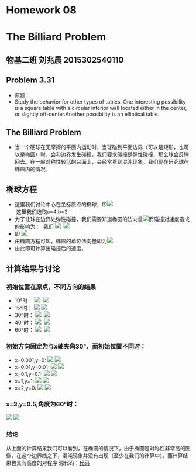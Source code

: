 # Homework 08
# The Billiard Problem
## 物基二班 刘兆晨 2015302540110
## Problem 3.31
- 原题：
- Study the behavior for other types of tables. One interesting possibility is a square table with a circular interior wall located either in the center, or slightly off-center.Another possibility is an elliptical table.
## The Billiard Problem
- 当一个硬球在无摩擦的平面内运动时，当球碰到平面边界（可以是矩形，也可以是椭圆）时，会和边界发生碰撞，我们要求碰撞是弹性碰撞，那么球会反弹回去。在一般对称性较低的台面上，会经常看到混沌现象。我们现在研究球在椭圆内的情况。
## 椭球方程
- 这里我们讨论中心在坐标原点的椭球，即![](http://latex.codecogs.com/gif.latex?\frac{x^2}{a^2}+\frac{y^2}{b^2}=1)  
  这里我们选取a=4,b=2
- 为了让球在边界处弹性碰撞，我们需要知道椭圆的法向量![](http://latex.codecogs.com/gif.latex?\vec{n})而碰撞对速度造成的影响为：  我们
![](http://latex.codecogs.com/gif.latex?{\vec{v^'}}_{\bot}=-(\vec{v}\cdot\vec{n})\vec{n}\quad)  ![](http://latex.codecogs.com/gif.latex?{\vec{v^'}}_{\shortparallel}={\vec{v^}}_{\shortparallel}=\vec{v}-{\vec{v^}}_{\bot})
- 即 ![](http://latex.codecogs.com/gif.latex?{\vec{v^'}}={\vec{v}}-2(\vec{v}\cdot\vec{n})\vec{n})
- 由椭圆方程可知，椭圆的单位法向量即为![](http://latex.codecogs.com/gif.latex?{\vec{n}}=\frac{(\frac{2x}{a^2},\frac{2y^2}{b^2})}{\sqrt{\frac{4x^2}{a^4}+\frac{4y^2}{b^4}}})
- 由此即可计算出碰撞后的速度。
## 计算结果与讨论
### 初始位置在原点，不同方向的结果
- 10°时：
![](https://github.com/liuzhaochen/compuational_physics_N2015302540110/blob/master/homework%2009/x%2Cy%3D0%2C0angle10.png)  ![](https://github.com/liuzhaochen/compuational_physics_N2015302540110/blob/master/homework%2009/phase_space_x%2Cy%3D0%2C0angle10.png)  
- 15°时：
![](https://github.com/liuzhaochen/compuational_physics_N2015302540110/blob/master/homework%2009/x%2Cy%3D0%2C0angle15.png)  ![](https://github.com/liuzhaochen/compuational_physics_N2015302540110/blob/master/homework%2009/phase_space_x%2Cy%3D0%2C0angle15.png)
- 30°时：
![](https://github.com/liuzhaochen/compuational_physics_N2015302540110/blob/master/homework%2009/x%2Cy%3D0%2C0angle30.png)  ![](https://github.com/liuzhaochen/compuational_physics_N2015302540110/blob/master/homework%2009/phase_space_x%2Cy%3D0%2C0angle30.png)
- 40°时：
![](https://github.com/liuzhaochen/compuational_physics_N2015302540110/blob/master/homework%2009/x%2Cy%3D0%2C0angle40.png)  ![](https://github.com/liuzhaochen/compuational_physics_N2015302540110/blob/master/homework%2009/phase_space_x%2Cy%3D0%2C0angle40.png)
- 60°时：
![](https://github.com/liuzhaochen/compuational_physics_N2015302540110/blob/master/homework%2009/x%2Cy%3D0%2C0angle60.png)  ![](https://github.com/liuzhaochen/compuational_physics_N2015302540110/blob/master/homework%2009/phase_space_x%2Cy%3D0%2C0angle60.png)
### 初始方向固定为与x轴夹角30°，而初始位置不同时：
- x=0.001,y=0:
![](https://github.com/liuzhaochen/compuational_physics_N2015302540110/blob/master/homework%2009/x%2Cy%3D0.001%2C0angle30.png)  ![](https://github.com/liuzhaochen/compuational_physics_N2015302540110/blob/master/homework%2009/phase_space_x%2Cy%3D0.001%2C0angle30.png)
- x=0.01,y=0.01:
![](https://github.com/liuzhaochen/compuational_physics_N2015302540110/blob/master/homework%2009/x%2Cy%3D0.01%2C0.01angle30.png)  ![](https://github.com/liuzhaochen/compuational_physics_N2015302540110/blob/master/homework%2009/phase_space_x%2Cy%3D0.01%2C0.01angle30.png)
- x=0.1,y=0.1:
![](https://github.com/liuzhaochen/compuational_physics_N2015302540110/blob/master/homework%2009/x%2Cy%3D0.1%2C0.1angle30.png)  ![](https://github.com/liuzhaochen/compuational_physics_N2015302540110/blob/master/homework%2009/phase_space_x%2Cy%3D0.1%2C0.1angle30.png)
- x=1,y=1:
![](https://github.com/liuzhaochen/compuational_physics_N2015302540110/blob/master/homework%2009/x%2Cy%3D1%2C1angle30.png)  ![](https://github.com/liuzhaochen/compuational_physics_N2015302540110/blob/master/homework%2009/phase_space_x%2Cy%3D1%2C1angle30.png)
- x=2,y=0:
![](https://github.com/liuzhaochen/compuational_physics_N2015302540110/blob/master/homework%2009/x%2Cy%3D2%2C0angle30.png)  ![](https://github.com/liuzhaochen/compuational_physics_N2015302540110/blob/master/homework%2009/phase_space_x%2Cy%3D2%2C0angle30.png)
### x=3,y=0.5,角度为60°时：
![](https://github.com/liuzhaochen/compuational_physics_N2015302540110/blob/master/homework%2009/x%2Cy%3D3%2C0.5angle60.png)
![](https://github.com/liuzhaochen/compuational_physics_N2015302540110/blob/master/homework%2009/phase_space_x%2Cy%3D3%2C0.5angle60.png)
### 结论
从上面的计算结果我们可以看到，在椭圆的情况下，由于椭圆是对称性非常高的图像，在这个边界线之下，混沌现象并没有出现（至少在我们的计算中）。而计算结果也具有高度的对程序
源代码：[代码](https://raw.githubusercontent.com/liuzhaochen/compuational_physics_N2015302540110/master/homework%2009/homework%2008.py)


